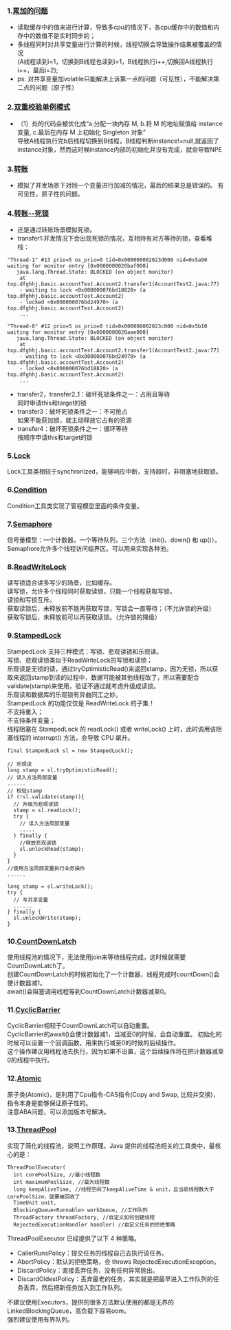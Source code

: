 ### 1.[累加的问题](src/main/java/top/dfghhj/basic/CalcTest.java)  
- 读取缓存中的值来进行计算，导致多cpu的情况下，各cpu缓存中的数值和内存中的数值不是实时同步的；  
- 多线程同时对共享变量进行计算的时候，线程切换会导致操作结果被覆盖的情况  
(A线程读到i=1，切换到B线程也读到i=1，B线程执行i++,切换回A线程执行i++，最后i=2);  
- ps: 对共享变量加volatile只能解决上诉第一点的问题（可见性），不能解决第二点的问题（原子性）  

### 2.[双重校验单例模式](src/main/java/top/dfghhj/basic/SingletonTest.java)
- （1）处的代码会被优化成“a.分配一块内存 M, b.将 M 的地址赋值给 instance 变量, c.最后在内存 M 上初始化 Singleton 对象”  
    导致A线程执行完b后线程切换到B线程，B线程判断instance!=null,就返回了instance对象，然而这时候instance内部的初始化并没有完成，就会导致NPE  

### 3.[转账](src/main/java/top/dfghhj/basic/accountTest/AccountTest1.java)
- 模拟了并发场景下对同一个变量进行加减的情况，最后的结果总是错误的。
  有可见性，原子性的问题。
  
### 4.[转账--死锁](src/main/java/top/dfghhj/basic/accountTest/AccountTest2.java)
- 还是通过转账场景模拟死锁。
- transfer1:并发情况下会出现死锁的情况，互相持有对方等待的锁，查看堆栈：
```
"Thread-1" #13 prio=5 os_prio=0 tid=0x000000002023d000 nid=0x5a90 waiting for monitor entry [0x0000000020baf000]
   java.lang.Thread.State: BLOCKED (on object monitor)
	at top.dfghhj.basic.accountTest.Account2.transfer1(AccountTest2.java:77)
	- waiting to lock <0x000000076bd18820> (a top.dfghhj.basic.accountTest.Account2)
	- locked <0x000000076bd24970> (a top.dfghhj.basic.accountTest.Account2)
    ...

"Thread-0" #12 prio=5 os_prio=0 tid=0x000000002023c000 nid=0x5b10 waiting for monitor entry [0x0000000020aae000]
   java.lang.Thread.State: BLOCKED (on object monitor)
	at top.dfghhj.basic.accountTest.Account2.transfer1(AccountTest2.java:77)
	- waiting to lock <0x000000076bd24970> (a top.dfghhj.basic.accountTest.Account2)
	- locked <0x000000076bd18820> (a top.dfghhj.basic.accountTest.Account2)
	...
```
- transfer2，transfer2_1：破坏死锁条件之一：占用且等待  
同时申请this和target的锁
- transfer3：破坏死锁条件之一：不可抢占  
如果不能获加锁，就主动释放它占有的资源
- transfer4：破坏死锁条件之一：循环等待  
按顺序申请this和target的锁

### 5.[Lock](src/main/java/top/dfghhj/util/lock/LockTest.java)
Lock工具类相较于synchronized，能够响应中断，支持超时，非阻塞地获取锁。

### 6.[Condition](src/main/java/top/dfghhj/util/lock/ConditionTest.java)
Condition工具类实现了管程模型里面的条件变量。

### 7.[Semaphore](src/main/java/top/dfghhj/util/SemaphoreTest.java)
信号量模型：一个计数器，一个等待队列，三个方法（init()、down() 和 up()）。  
Semaphore允许多个线程访问临界区。可以用来实现各种池。

### 8.[ReadWriteLock](src/main/java/top/dfghhj/util/lock/ReadWriteLockTest.java)
读写锁适合读多写少的场景，比如缓存。  
读写锁，允许多个线程同时获取读锁，只能一个线程获取写锁。  
读锁和写锁互斥。  
获取读锁后，未释放前不能再获取写锁，写锁会一直等待；（不允许锁的升级）  
获取写锁后，未释放前可以再获取读锁。（允许锁的降级）

### 9.[StampedLock](src/main/java/top/dfghhj/util/lock/StampedLockTest.java)
StampedLock 支持三种模式：写锁、悲观读锁和乐观读。  
写锁、悲观读锁类似于ReadWriteLock的写锁和读锁；  
乐观读是无锁的读，通过tryOptimisticRead()来返回stamp，因为无锁，所以获取来返回stamp到读的过程中，数据可能被其他线程改了，所以需要配合validate(stamp)来使用，验证不通过就考虑升级成读锁。  
乐观读和数据库的乐观锁有异曲同工之妙。  
StampedLock 的功能仅仅是 ReadWriteLock 的子集！  
不支持重入；  
不支持条件变量；  
线程阻塞在 StampedLock 的 readLock() 或者 writeLock() 上时，此时调用该阻塞线程的 interrupt() 方法，会导致 CPU 飙升。
```
final StampedLock sl = new StampedLock();

// 乐观读
long stamp = sl.tryOptimisticRead();
// 读入方法局部变量
......
// 校验stamp
if (!sl.validate(stamp)){
  // 升级为悲观读锁
  stamp = sl.readLock();
  try {
    // 读入方法局部变量
    .....
  } finally {
    //释放悲观读锁
    sl.unlockRead(stamp);
  }
}
//使用方法局部变量执行业务操作
......

long stamp = sl.writeLock();
try {
  // 写共享变量
  ......
} finally {
  sl.unlockWrite(stamp);
}
```

### 10.[CountDownLatch](src/main/java/top/dfghhj/util/CountDownLatchTest.java)
使用线程池的情况下，无法使用join来等待线程完成，这时候就需要CountDownLatch了。  
创建CountDownLatch的时候初始化了一个计数器，线程完成时countDown()会使计数器减1。  
await()会阻塞调用线程等到CountDownLatch计数器减至0。

### 11.[CyclicBarrier](src/main/java/top/dfghhj/util/CyclicBarrierTest.java)
CyclicBarrier相较于CountDownLatch可以自动重置。  
CyclicBarrier的await()会使计数器减1，当减至0的时候，会自动重置。 
初始化的时候可以设置一个回调函数，用来执行减至0的时候的后续操作。  
这个操作建议用线程池去执行，因为如果不设置，这个后续操作将在把计数器减至0的线程中执行。

### 12.[Atomic](src/main/java/top/dfghhj/util/atomic/AtomicCalcTest.java)
原子类(Atomic)，是利用了Cpu指令-CAS指令(Copy and Swap, 比较并交换)， 指令本身是能够保证原子性的。  
注意ABA问题，可以添加版本号解决。

### 13.[ThreadPool](src/main/java/top/dfghhj/util/future/MyThreadPool.java)
实现了简化的线程池，说明工作原理。Java 提供的线程池相关的工具类中，最核心的是：  
```
ThreadPoolExecutor(
  int corePoolSize, //最小线程数
  int maximumPoolSize, //最大线程数
  long keepAliveTime, //线程空闲了keepAliveTime & unit，且当前线程数大于corePoolSize，就要被回收了
  TimeUnit unit,
  BlockingQueue<Runnable> workQueue, //工作队列
  ThreadFactory threadFactory, //自定义如何创建线程
  RejectedExecutionHandler handler) //自定义任务的拒绝策略
```
ThreadPoolExecutor 已经提供了以下 4 种策略。  
- CallerRunsPolicy：提交任务的线程自己去执行该任务。  
- AbortPolicy：默认的拒绝策略，会 throws RejectedExecutionException。  
- DiscardPolicy：直接丢弃任务，没有任何异常抛出。  
- DiscardOldestPolicy：丢弃最老的任务，其实就是把最早进入工作队列的任务丢弃，然后把新任务加入到工作队列。  

不建议使用Executors，提供的很多方法默认使用的都是无界的 LinkedBlockingQueue，高负载下容易oom。  
强烈建议使用有界队列。  


